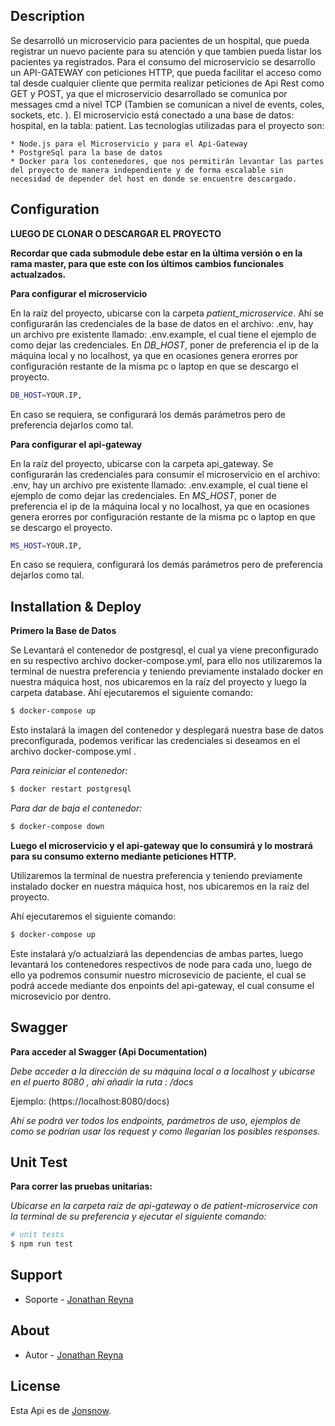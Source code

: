 ## Description

Se desarrolló un microservicio para pacientes de un hospital, que pueda registrar un nuevo paciente para su atención y que tambien pueda listar los pacientes ya registrados.
Para el consumo del microservicio se desarrollo un API-GATEWAY con peticiones HTTP, que pueda facilitar el acceso como tal desde cualquier cliente que permita realizar peticiones de Api Rest como GET y POST, ya que el microservicio desarrollado se comunica por messages cmd a nivel TCP (Tambien se comunican a nivel de events, coles, sockets, etc. ).
El microservicio está conectado a una base de datos: hospital, en la tabla: patient.
Las tecnologías utilizadas para el proyecto son: 

    * Node.js para el Microservicio y para el Api-Gateway
    * PostgreSql para la base de datos
    * Docker para los contenedores, que nos permitirán levantar las partes del proyecto de manera independiente y de forma escalable sin necesidad de depender del host en donde se encuentre descargado.

## Configuration

**LUEGO DE CLONAR O DESCARGAR EL PROYECTO**

**Recordar que cada submodule debe estar en la última versión o en la rama master, para que este con los últimos cambios funcionales actualzados.**

**Para configurar el microservicio**

En la raíz del proyecto, ubicarse con la carpeta *patient_microservice*.
Ahí se configurarán las credenciales de la base de datos en el archivo: .env, hay un archivo pre existente llamado: .env.example, el cual tiene el ejemplo de como dejar las credenciales. En *DB_HOST*, poner de preferencia el ip de la máquina local y no localhost, ya que en ocasiones genera erorres por configuración restante de la misma pc o laptop en que se descargo el proyecto.
```bash
DB_HOST=YOUR.IP,
```
En caso se requiera, se configurará los demás parámetros pero de preferencia dejarlos como tal.

**Para configurar el api-gateway**

En la raíz del proyecto, ubicarse con la carpeta api_gateway.
Se configurarán las credenciales para consumir el microservicio en el archivo: .env, hay un archivo pre existente llamado: .env.example, el cual tiene el ejemplo de como dejar las credenciales. En *MS_HOST*, poner de preferencia el ip de la máquina local y no localhost, ya que en ocasiones genera erorres por configuración restante de la misma pc o laptop en que se descargo el proyecto.
```bash
MS_HOST=YOUR.IP,
```
En caso se requiera, configurará los demás parámetros pero de preferencia dejarlos como tal.

## Installation & Deploy

**Primero la Base de Datos**

Se Levantará el contenedor de postgresql, el cual ya viene preconfigurado en su respectivo archivo docker-compose.yml, para ello nos utilizaremos la terminal de nuestra preferencia y teniendo previamente instalado docker en nuestra máquica host, nos ubicaremos en la raíz del proyecto y luego la carpeta database.
Ahí ejecutaremos el siguiente comando:

```bash
$ docker-compose up
```

Esto instalará la imagen del contenedor y desplegará nuestra base de datos preconfigurada, podemos verificar las credenciales si deseamos en el archivo docker-compose.yml .

*Para reiniciar el contenedor:*
```bash
$ docker restart postgresql
```

*Para dar de baja el contenedor:*
```bash
$ docker-compose down
```

**Luego el microservicio y el api-gateway que lo consumirá y lo mostrará para su consumo externo mediante peticiones HTTP.**

Utilizaremos la terminal de nuestra preferencia y teniendo previamente instalado docker en nuestra máquica host, nos ubicaremos en la raíz del proyecto.

Ahí ejecutaremos el siguiente comando:
```bash
$ docker-compose up
```
Este instalará y/o actualziará las dependencias de ambas partes, luego levantará los contenedores respectivos de node para cada uno, luego de ello ya podremos consumir nuestro microsevicio de paciente, el cual se podrá accede mediante dos enpoints del api-gateway, el cual consume el microsevicio por dentro.

## Swagger

**Para acceder al Swagger (Api Documentation)**

*Debe acceder  a la dirección de su máquina local o a localhost y ubicarse en el puerto 8080 , ahí añadir la ruta : /docs*

Ejemplo: (https://localhost:8080/docs)

*Ahí se podrá ver todos los endpoints, parámetros de uso, ejemplos de como se podrían usar los request y como llegarían los posibles responses.*

## Unit Test

**Para correr las pruebas unitarias:**

*Ubicarse en la carpeta raíz de api-gateway o de patient-microservice con la terminal de su preferencia y ejecutar el siguiente comando:*
```bash
# unit tests
$ npm run test
```

## Support

- Soporte - [Jonathan Reyna](jhonlpjr@gmail.com)

## About

- Autor - [Jonathan Reyna](https://github.com/jhonlpjr)

## License

Esta Api es de [Jonsnow](LICENSE).